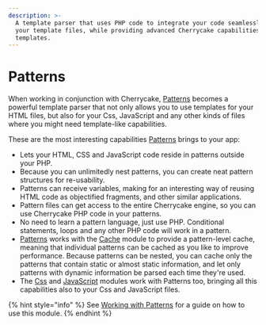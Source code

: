 ```yaml
---
description: >-
  A template parser that uses PHP code to integrate your code seamlessly with
  your template files, while providing advanced Cherrycake capabilities to your
  templates.
---
```


# Patterns

When working in conjunction with Cherrycake, [Patterns](../reference/core-modules/patterns.md) becomes a powerful template parser that not only allows you to use templates for your HTML files, but also for your Css, JavaScript and any other kinds of files where you might need template-like capabilities.

These are the most interesting capabilities [Patterns](../reference/core-modules/patterns.md) brings to your app:

* Lets your HTML, CSS and JavaScript code reside in patterns outside your PHP.
* Because you can unlimitedly nest patterns, you can create neat pattern structures for re-usability.
* Patterns can receive variables, making for an interesting way of reusing HTML code as objectified fragments, and other similar applications.
* Pattern files can get access to the entire Cherrycake engine, so you can use Cherrycake PHP code in your patterns.
* No need to learn a pattern language, just use PHP. Conditional statements, loops and any other PHP code will work in a pattern.
* [Patterns](patterns.md) works with the [Cache](../reference/core-modules/cache.md) module to provide a pattern-level cache, meaning that individual patterns can be cached as you like to improve performance. Because patterns can be nested, you can cache only the patterns that contain static or almost static information, and let only patterns with dynamic information be parsed each time they're used.
* The [Css](../reference/core-modules/css.md) and [JavaScript](../reference/core-modules/javascript.md) modules work with Patterns too, bringing all this capabilities also to your Css and JavaScript files.

{% hint style="info" %}
See [Working with Patterns](../guide/working-with-patterns.md) for a guide on how to use this module.
{% endhint %}

